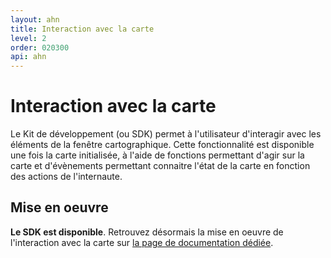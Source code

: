 ```yaml
---
layout: ahn
title: Interaction avec la carte
level: 2
order: 020300
api: ahn
---
```


# Interaction avec la carte

Le Kit de développement (ou SDK) permet à l'utilisateur d'interagir avec les éléments de la fenêtre cartographique. Cette fonctionnalité est disponible une fois la carte initialisée, à l'aide de fonctions permettant d'agir sur la carte et d'évènements permettant connaitre l'état de la carte en fonction des actions de l'internaute.

## Mise en oeuvre

**Le SDK est disponible**. Retrouvez désormais la mise en oeuvre de l'interaction avec la carte sur [la page de documentation dédiée](https://github.com/IGNF/geoportal-sdk#interaction-avec-la-carte-cr%C3%A9%C3%A9e).
